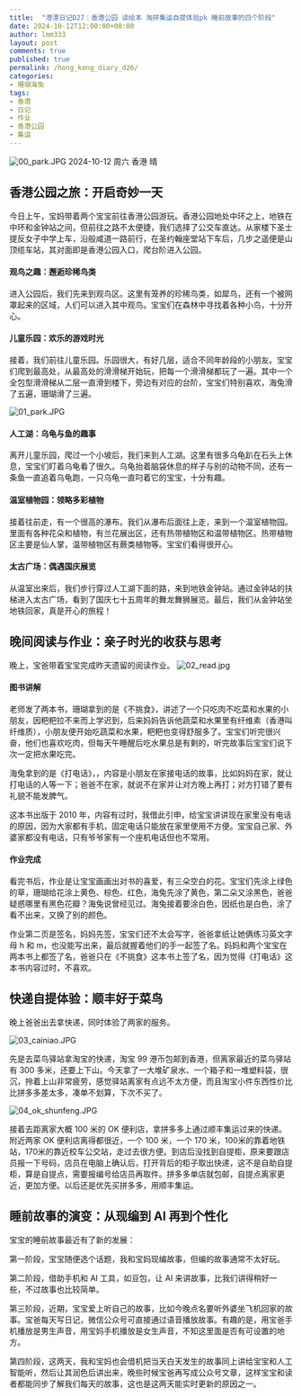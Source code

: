 ```yaml
---
title:  "港漂日记D27：香港公园 读绘本 淘拼集运自提体验pk 睡前故事的四个阶段"
date: 2024-10-12T12:00:00+08:00
author: lmm333
layout: post
comments: true
published: true
permalink: /hong_kong_diary_d26/
categories:
- 珊瑚海兔
tags:
- 香港
- 日记
- 作业
- 香港公园
- 集运
---
```

![00_park.JPG](../images/2024/2024-10-12-hong_kong_diary_d27/00_park.JPG)
2024-10-12 周六 香港 晴

## 香港公园之旅：开启奇妙一天
今日上午，宝妈带着两个宝宝前往香港公园游玩。香港公园地处中环之上，地铁在中环和金钟站之间，但前往之路不太便捷，我们选择了公交车直达。从家楼下圣士提反女子中学上车，沿般咸道一路前行，在圣约翰座堂站下车后，几步之遥便是山顶缆车站，其对面即是香港公园入口，爬台阶进入公园。

<!--more-->

#### 观鸟之趣：邂逅珍稀鸟类
进入公园后，我们先来到观鸟区。这里有笼养的珍稀鸟类，如犀鸟，还有一个被网罩起来的区域，人们可以进入其中观鸟。宝宝们在森林中寻找着各种小鸟，十分开心。

#### 儿童乐园：欢乐的游戏时光
接着，我们前往儿童乐园。乐园很大，有好几层，适合不同年龄段的小朋友。宝宝们爬到最高处，从最高处的滑滑梯开始玩，把每一个滑滑梯都玩了一遍。其中一个全包型滑滑梯从二层一直滑到楼下，旁边有对应的台阶，宝宝们特别喜欢，海兔滑了五遍，珊瑚滑了三遍。

![01_park.JPG](../images/2024/2024-10-12-hong_kong_diary_d27/01_park.JPG) 

#### 人工湖：乌龟与鱼的趣事
离开儿童乐园，爬过一个小坡后，我们来到人工湖。这里有很多乌龟趴在石头上休息，宝宝们盯着乌龟看了很久。乌龟抬着脑袋休息的样子与别的动物不同，还有一条鱼一直追着乌龟跑，一只乌龟一直叼着它的宝宝，十分有趣。

#### 温室植物园：领略多彩植物
接着往前走，有一个很高的瀑布。我们从瀑布后面往上走，来到一个温室植物园。里面有各种花朵和植物，有兰花展出区，还有热带植物区和温带植物区。热带植物区主要是仙人掌，温带植物区有蕨类植物等。宝宝们看得很开心。

#### 太古广场：偶遇国庆展览
从温室出来后，我们步行穿过人工湖下面的路，来到地铁金钟站。通过金钟站的扶梯进入太古广场，看到了国庆七十五周年的舞龙舞狮展览。最后，我们从金钟站坐地铁回家，真是开心的旅程！

## 晚间阅读与作业：亲子时光的收获与思考
晚上，宝爸带着宝宝完成昨天遗留的阅读作业。
![02_read.jpg](../images/2024/2024-10-12-hong_kong_diary_d27/02_read.jpg) 

#### 图书讲解
老师发了两本书，珊瑚拿到的是《不挑食》，讲述了一个只吃肉不吃菜和水果的小朋友，因粑粑拉不来而上学迟到，后来妈妈告诉他蔬菜和水果里有纤维素（香港叫纤维质），小朋友便开始吃蔬菜和水果，粑粑也变得舒服多了。宝宝们听完很兴奋，他们也喜欢吃肉，但每天午睡醒后吃水果总是有剩的，听完故事后宝宝们说下次一定把水果吃完。

海兔拿到的是《打电话》，，内容是小朋友在家接电话的故事，比如妈妈在家，就让打电话的人等一下；爸爸不在家，就说不在家并让对方晚上再打；对方打错了要有礼貌不能发脾气。

这本书出版于 2010 年，内容有过时，我借此引申，给宝宝讲讲现在家里没有电话的原因，因为大家都有手机，固定电话只能放在家里使用不方便。宝宝自己家、外婆家都没有电话，只有爷爷家有一个座机电话但也不常用。

#### 作业完成
看完书后，作业是让宝宝画画出对书的喜爱，有三朵空白的花。宝宝们先涂上绿色的草，珊瑚给花涂上黄色、棕色、红色，海兔先涂了黄色，第二朵又涂黑色，爸爸疑惑哪里有黑色花瓣？海兔说曾经见过。海兔接着要涂白色，因纸也是白色，涂了看不出来，又换了别的颜色。

作业第二页是签名，妈妈先签，宝宝们还不太会写字，爸爸拿纸让她俩练习英文字母 h 和 m，也没能写出来，最后就握着他们的手一起签了名。妈妈和两个宝宝在两本书上都签了名，爸爸只在《不挑食》这本书上签了名，因为觉得《打电话》这本书内容过时，不喜欢。

## 快递自提体验：顺丰好于菜鸟
晚上爸爸出去拿快递，同时体验了两家的服务。

![03_cainiao.JPG](../images/2024/2024-10-12-hong_kong_diary_d27/03_cainiao.JPG)

先是去菜鸟驿站拿淘宝的快递，淘宝 99 港币包邮到香港，但离家最近的菜鸟驿站有 300 多米，还要上下山。今天拿了一大堆矿泉水、一个箱子和一堆塑料袋，很沉，拎着上山非常疲劳，感觉驿站离家有点远不太方便，而且淘宝小件东西性价比比拼多多差太多，凑单不划算，下次不买了。

![04_ok_shunfeng.JPG](../images/2024/2024-10-12-hong_kong_diary_d27/04_ok_shunfeng.JPG) 

接着去距离家大概 100 米的 OK 便利店，拿拼多多上通过顺丰集运过来的快递。附近两家 OK 便利店离得都很近，一个 100 米，一个 170 米，100米的靠着地铁站，170米的靠近校车公交站，走过去很方便。到店后没找到自提柜，原来要跟店员报一下号码，店员在电脑上确认后，打开背后的柜子取出快递，这不是自助自提柜，算是自提点，需要报编号给店员再取件。拼多多单店就包邮，自提点离家更近，更加方便。以后还是优先买拼多多，用顺丰集运。

## 睡前故事的演变：从现编到 AI 再到个性化
宝宝的睡前故事最近有了新的发展：

第一阶段，宝宝随便选个话题，我和宝妈现编故事，但编的故事通常不太好玩。

第二阶段，借助手机和 AI 工具，如豆包，让 AI 来讲故事，比我们讲得稍好一些，不过故事也比较简单。

第三阶段，近期，宝宝爱上听自己的故事，比如今晚点名要听外婆坐飞机回家的故事。宝爸每天写日记，微信公众号可直接通过语音播放故事。有趣的是，用宝爸手机播放是男生声音，用宝妈手机播放是女生声音，不知这里面是否有可设置的地方。

第四阶段，这两天，我和宝妈也会借机把当天白天发生的故事同上讲给宝宝和人工智能听，然后让其润色后讲出来，晚些时候宝爸再写成公众号文章，这样宝宝和读者都能同步了解我们每天的故事，这也是这两天能实时更新的原因之一。
